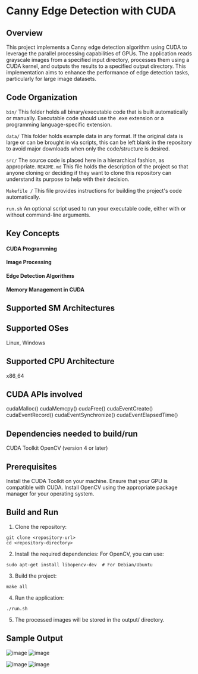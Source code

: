 # Canny Edge Detection with CUDA
## Overview

This project implements a Canny edge detection algorithm using CUDA to leverage the parallel processing capabilities of GPUs. The application reads grayscale images from a specified input directory, processes them using a CUDA kernel, and outputs the results to a specified output directory. This implementation aims to enhance the performance of edge detection tasks, particularly for large image datasets.

## Code Organization

```bin/```
This folder holds all binary/executable code that is built automatically or manually. Executable code should use the .exe extension or a programming language-specific extension.

```data/```
This folder holds example data in any format. If the original data is large or can be brought in via scripts, this can be left blank in the repository to avoid major downloads when only the code/structure is desired.




```src/```
The source code is placed here in a hierarchical fashion, as appropriate.
```README.md```
This file holds the description of the project so that anyone cloning or deciding if they want to clone this repository can understand its purpose to help with their decision.


```Makefile /```
This file provides instructions for building the project's code automatically.

```run.sh```
An optional script used to run your executable code, either with or without command-line arguments.

## Key Concepts

#### CUDA Programming
#### Image Processing
#### Edge Detection Algorithms
#### Memory Management in CUDA
## Supported SM Architectures


## Supported OSes

Linux, Windows

## Supported CPU Architecture

x86_64

## CUDA APIs involved
cudaMalloc()
cudaMemcpy()
cudaFree()
cudaEventCreate()
cudaEventRecord()
cudaEventSynchronize()
cudaEventElapsedTime()
## Dependencies needed to build/run
CUDA Toolkit
OpenCV (version 4 or later)
## Prerequisites
Install the CUDA Toolkit on your machine. Ensure that your GPU is compatible with CUDA.
Install OpenCV using the appropriate package manager for your operating system.

## Build and Run

1. Clone the repository:
```
git clone <repository-url>
cd <repository-directory>
```
2. Install the required dependencies:
    For OpenCV, you can use:
```
sudo apt-get install libopencv-dev  # For Debian/Ubuntu
```
3. Build the project:
```
make all
```
4. Run the application:
```
./run.sh
```
5. The processed images will be stored in the output/ directory.

## Sample Output
![image](https://github.com/user-attachments/assets/98e82a6b-e29c-4fdb-a15a-00d547c3c7d9)             ![image](https://github.com/user-attachments/assets/e887d676-9464-45af-8944-7a21e8b70758)

![image](https://github.com/user-attachments/assets/fedd287d-60d2-4ee3-ae9c-d8e5c35f7299)        ![image](https://github.com/user-attachments/assets/3ee94fc9-ddab-416a-ae20-e8160ccfd455)
  
       









